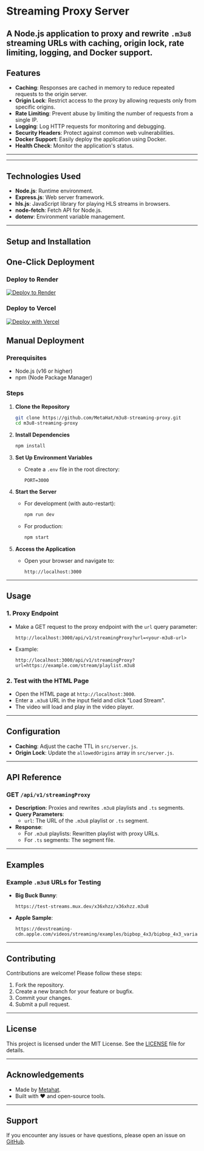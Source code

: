 # Streaming Proxy Server

A Node.js application to proxy and rewrite `.m3u8` streaming URLs with **caching**, **origin lock**, **rate limiting**, **logging**, and **Docker support**.
---

## Features
- **Caching**: Responses are cached in memory to reduce repeated requests to the origin server.
- **Origin Lock**: Restrict access to the proxy by allowing requests only from specific origins.
- **Rate Limiting**: Prevent abuse by limiting the number of requests from a single IP.
- **Logging**: Log HTTP requests for monitoring and debugging.
- **Security Headers**: Protect against common web vulnerabilities.
- **Docker Support**: Easily deploy the application using Docker.
- **Health Check**: Monitor the application's status.

---
  
---

## **Technologies Used**
- **Node.js**: Runtime environment.
- **Express.js**: Web server framework.
- **hls.js**: JavaScript library for playing HLS streams in browsers.
- **node-fetch**: Fetch API for Node.js.
- **dotenv**: Environment variable management.

---

## **Setup and Installation**

## One-Click Deployment

### **Deploy to Render**
[![Deploy to Render](https://render.com/images/deploy-to-render-button.svg)](https://render.com/deploy?repo=https://github.com/metahat/m3u8-streaming-proxy)

### **Deploy to Vercel**
[![Deploy with Vercel](https://vercel.com/button)](https://vercel.com/new/clone?repository-url=https://github.com/metahat/m3u8-streaming-proxy)

## Manual Deployment

### **Prerequisites**
- Node.js (v16 or higher)
- npm (Node Package Manager)

### **Steps**
1. **Clone the Repository**
   ```bash
   git clone https://github.com/MetaHat/m3u8-streaming-proxy.git
   cd m3u8-streaming-proxy
   ```

2. **Install Dependencies**
   ```bash
   npm install
   ```

3. **Set Up Environment Variables**
   - Create a `.env` file in the root directory:
     ```env
     PORT=3000
     ```

4. **Start the Server**
   - For development (with auto-restart):
     ```bash
     npm run dev
     ```
   - For production:
     ```bash
     npm start
     ```

5. **Access the Application**
   - Open your browser and navigate to:
     ```
     http://localhost:3000
     ```
---

## **Usage**

### **1. Proxy Endpoint**
- Make a GET request to the proxy endpoint with the `url` query parameter:
  ```
  http://localhost:3000/api/v1/streamingProxy?url=<your-m3u8-url>
  ```

- Example:
  ```
  http://localhost:3000/api/v1/streamingProxy?url=https://example.com/stream/playlist.m3u8
  ```

### **2. Test with the HTML Page**
- Open the HTML page at `http://localhost:3000`.
- Enter a `.m3u8` URL in the input field and click "Load Stream".
- The video will load and play in the video player.

---
## Configuration
- **Caching**: Adjust the cache TTL in `src/server.js`.
- **Origin Lock**: Update the `allowedOrigins` array in `src/server.js`.

---

## **API Reference**

### **GET `/api/v1/streamingProxy`**
- **Description**: Proxies and rewrites `.m3u8` playlists and `.ts` segments.
- **Query Parameters**:
  - `url`: The URL of the `.m3u8` playlist or `.ts` segment.
- **Response**:
  - For `.m3u8` playlists: Rewritten playlist with proxy URLs.
  - For `.ts` segments: The segment file.

---

## **Examples**

### **Example `.m3u8` URLs for Testing**
- **Big Buck Bunny**:
  ```
  https://test-streams.mux.dev/x36xhzz/x36xhzz.m3u8
  ```
- **Apple Sample**:
  ```
  https://devstreaming-cdn.apple.com/videos/streaming/examples/bipbop_4x3/bipbop_4x3_variant.m3u8
  ```

---

## **Contributing**
Contributions are welcome! Please follow these steps:
1. Fork the repository.
2. Create a new branch for your feature or bugfix.
3. Commit your changes.
4. Submit a pull request.

---

## **License**
This project is licensed under the MIT License. See the [LICENSE](LICENSE) file for details.

---

## **Acknowledgements**
- Made by [Metahat](https://github.com/metahat).
- Built with ❤️ and open-source tools.

---

## **Support**
If you encounter any issues or have questions, please open an issue on [GitHub](https://github.com/metahat/m3u8-streaming-proxy-/issues).

